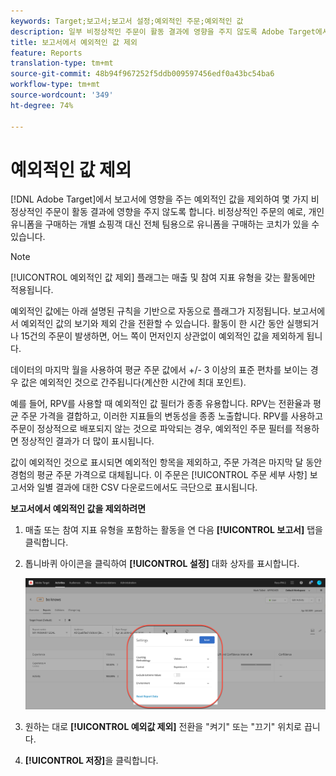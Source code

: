 ```yaml
---
keywords: Target;보고서;보고서 설정;예외적인 주문;예외적인 값
description: 일부 비정상적인 주문이 활동 결과에 영향을 주지 않도록 Adobe Target에서 영향을 주는 보고서에서 예외적인 값을 제외할 수 있습니다. 비정상적인 주문의 예로, 개인 유니폼을 구매하는 개별 쇼핑객 대신 전체 팀용으로 유니폼을 구매하는 코치가 있을 수 있습니다.
title: 보고서에서 예외적인 값 제외
feature: Reports
translation-type: tm+mt
source-git-commit: 48b94f967252f5ddb009597456edf0a43bc54ba6
workflow-type: tm+mt
source-wordcount: '349'
ht-degree: 74%

---
```



# 예외적인 값 제외

[!DNL Adobe Target]에서 보고서에 영향을 주는 예외적인 값을 제외하여 몇 가지 비정상적인 주문이 활동 결과에 영향을 주지 않도록 합니다. 비정상적인 주문의 예로, 개인 유니폼을 구매하는 개별 쇼핑객 대신 전체 팀용으로 유니폼을 구매하는 코치가 있을 수 있습니다.

>[!NOTE]
>
>[!UICONTROL 예외적인 값 제외] 플래그는 매출 및 참여 지표 유형을 갖는 활동에만 적용됩니다.

예외적인 값에는 아래 설명된 규칙을 기반으로 자동으로 플래그가 지정됩니다. 보고서에서 예외적인 값의 보기와 제외 간을 전환할 수 있습니다. 활동이 한 시간 동안 실행되거나 15건의 주문이 발생하면, 어느 쪽이 먼저인지 상관없이 예외적인 값을 제외하게 됩니다.

데이터의 마지막 월을 사용하여 평균 주문 값에서 +/- 3 이상의 표준 편차를 보이는 경우 값은 예외적인 것으로 간주됩니다(계산한 시간에 최대 포인트).

예를 들어, RPV를 사용할 때 예외적인 값 필터가 종종 유용합니다. RPV는 전환율과 평균 주문 가격을 결합하고, 이러한 지표들의 변동성을 종종 노출합니다. RPV를 사용하고 주문이 정상적으로 배포되지 않는 것으로 파악되는 경우, 예외적인 주문 필터를 적용하면 정상적인 결과가 더 많이 표시됩니다.

값이 예외적인 것으로 표시되면 예외적인 항목을 제외하고, 주문 가격은 마지막 달 동안 경험의 평균 주문 가격으로 대체됩니다. 이 주문은 [!UICONTROL 주문 세부 사항] 보고서와 일별 결과에 대한 CSV 다운로드에서도 극단으로 표시됩니다.

**보고서에서 예외적인 값을 제외하려면**

1. 매출 또는 참여 지표 유형을 포함하는 활동을 연 다음 **[!UICONTROL 보고서]** 탭을 클릭합니다.
1. 톱니바퀴 아이콘을 클릭하여 **[!UICONTROL 설정]** 대화 상자를 표시합니다.

   ![단계 결과](assets/exclude_extreme_values.png)

1. 원하는 대로 **[!UICONTROL 예외값 제외]** 전환을 &quot;켜기&quot; 또는 &quot;끄기&quot; 위치로 끕니다.
1. **[!UICONTROL 저장]**&#x200B;을 클릭합니다.
